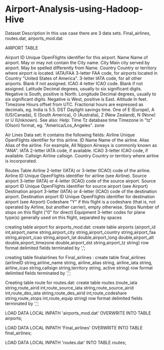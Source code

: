 # Airport-Analysis-using-Hadoop-Hive

Dataset Description
In this use case there are 3 data sets. Final_airlines, routes.dat, airports_mod.dat

AIRPORT TABLE

Airport ID	Unique OpenFlights identifier for this airport.
Name	Name of airport. May or may not contain the City name.
City	Main city served by airport. May be spelled differently from Name.
Country		Country or territory where airport is located.
IATA/FAA	3-letter FAA code, for airports located in Country "United States of America".
3-letter IATA code, for all other airports. Blank if not assigned.
ICAO	4-letter ICAO code. Blank if not assigned.
Latitude	Decimal degrees, usually to six significant digits. Negative is South, positive is North.
Longitude	Decimal degrees, usually to six significant digits. Negative is West, positive is East.
Altitude		In feet.
Timezone	Hours offset from UTC. Fractional hours are expressed as decimals, eg. India is 5.5.
DST	Daylight savings time. One of E (Europe), A (US/Canada), S (South America), O (Australia), Z (New Zealand), N (None) or U (Unknown). See also: Help: Time
Tz 	database time Timezone in "tz" (Olson) format, eg. "America/Los_Angeles". zone
 

Air Lines Data set:
It contains the following fields:
Airline Unique OpenFlights identifier for this airline. ID 
Name Name of the airline.
Alias	Alias of the airline. For example, All Nippon Airways is commonly known as "ANA". 
IATA	2-letter IATA code, if available.
ICAO	3-letter ICAO code, if available. 
Callsign Airline callsign.
Country Country or territory where airline is incorporated.




Routes Table
Airline	2-letter (IATA) or 3-letter (ICAO) code of the airline.
Airline ID	Unique OpenFlights identifier for airline (see Airline).
Source airport	3-letter (IATA) or 4-letter (ICAO) code of the source airport.
Source airport ID	Unique OpenFlights identifier for source airport (see Airport)
Destination airport	3-letter (IATA) or 4-letter (ICAO) code of the destination airport.
Destination airport ID Unique OpenFlights identifier for destination airport (see Airport)
Codeshare	"Y" if this flight is a codeshare (that is, not operated by Airline, but another carrier),
empty otherwise.
Stops	Number of stops on this flight ("0" for direct)
Equipment	3-letter codes for plane type(s) generally used on this flight, separated by spaces

creating table airport for airports_mod.dat: 
create table airports (airport_id int,airport_name string,airport_city string,airport_country string,airport_faa string,airport_icao string,airport_lat double,airport_long double,airport_alt double,airport_timezone double,airport_dst string,airport_tz string) row format delimited fields terminated by ',';

creating table finalairlines for Final_airlines :
create table final_airlines (airlineID string,airline_name string, airline_alias string, airline_iata string, airline_icao string,callsign string,territory string, active string) row format delimited fields terminated by ',';

Creating table route for routes.dat: 
create table routes (route_iata string,route_airid int,route_source_iata string,route_source_airid int,route_des_iata string,route_des_airid int,route_codeshare string,route_stops int,route_equip string) row format delimited fields terminated by ',';

LOAD DATA LOCAL INPATH 'airports_mod.dat' OVERWRITE INTO TABLE airports;

LOAD DATA LOCAL INPATH 'Final_airlines' OVERWRITE INTO TABLE final_airlines;

LOAD DATA LOCAL INPATH 'routes.dat' INTO TABLE routes;
